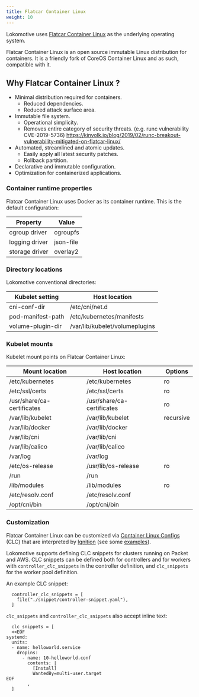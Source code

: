 ```yaml
---
title: Flatcar Container Linux
weight: 10
---
```


Lokomotive uses [Flatcar Container Linux](https://www.flatcar-linux.org/) as the underlying operating system.

Flatcar Container Linux is an open source immutable Linux distribution for containers. It is a
friendly fork of CoreOS Container Linux and as such, compatible with it.

## Why Flatcar Container Linux ?

* Minimal distribution required for containers.
  * Reduced dependencies.
  * Reduced attack surface area.
* Immutable file system.
  * Operational simplicity.
  * Removes entire category of security threats. (e.g. runc vulnerability CVE-2019-5736)
    https://kinvolk.io/blog/2019/02/runc-breakout-vulnerability-mitigated-on-flatcar-linux/
* Automated, streamlined and atomic updates.
  * Easily apply all latest security patches.
  * Rollback partition.
* Declarative and immutable configuration.
* Optimization for containerized applications.

### Container runtime properties

Flatcar Container Linux uses Docker as its container runtime. This is the default configuration:


| Property               | Value      |
|------------------------|------------|
| cgroup driver          | cgroupfs   |
| logging driver         | json-file  |
| storage driver         | overlay2   |

### Directory locations

Lokomotive conventional directories:

| Kubelet setting   | Host location                  |
|-------------------|--------------------------------|
| cni-conf-dir      | /etc/cni/net.d                 |
| pod-manifest-path | /etc/kubernetes/manifests      |
| volume-plugin-dir | /var/lib/kubelet/volumeplugins |

### Kubelet mounts

Kubelet mount points on Flatcar Container Linux:

| Mount location             | Host location              | Options   |
|----------------------------|----------------------------|-----------|
| /etc/kubernetes            | /etc/kubernetes            | ro        |
| /etc/ssl/certs             | /etc/ssl/certs             | ro        |
| /usr/share/ca-certificates | /usr/share/ca-certificates | ro        |
| /var/lib/kubelet           | /var/lib/kubelet           | recursive |
| /var/lib/docker            | /var/lib/docker            |           |
| /var/lib/cni               | /var/lib/cni               |           |
| /var/lib/calico            | /var/lib/calico            |           |
| /var/log                   | /var/log                   |           |
| /etc/os-release            | /usr/lib/os-release        | ro        |
| /run                       | /run                       |           |
| /lib/modules               | /lib/modules               | ro        |
| /etc/resolv.conf           | /etc/resolv.conf           |           |
| /opt/cni/bin               | /opt/cni/bin               |           |

### Customization

Flatcar Container Linux can be customized via [Container Linux Configs](https://docs.flatcar-linux.org/container-linux-config-transpiler/doc/examples/) (CLC)
that are interpreted by [Ignition](https://docs.flatcar-linux.org/ignition/what-is-ignition/) (see some [examples](https://github.com/coreos/container-linux-config-transpiler/blob/master/doc/examples.md)).

Lokomotive supports defining CLC snippets for clusters running on Packet and AWS.
CLC snippets can be defined both for controllers and for workers with `controller_clc_snippets` in the
controller definition, and `clc_snippets` for the worker pool definition.

An example CLC snippet:

```hcl
  controller_clc_snippets = [
    file("./snippet/controller-snippet.yaml"),
  ]
```

`clc_snippets` and `controller_clc_snippets` also accept inline text:

```hcl
  clc_snippets = [
  <<EOF
systemd:
  units:
  - name: helloworld.service
    dropins:
      - name: 10-helloworld.conf
        contents: |
          [Install]
          WantedBy=multi-user.target
EOF
        ,
  ]
```